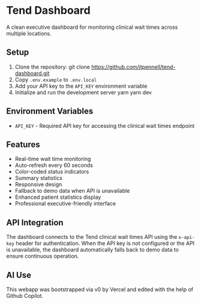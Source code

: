 # Tend Dashboard

A clean executive dashboard for monitoring clinical wait times across multiple locations.

## Setup

1. Clone the repository:
   git clone https://github.com/jtpennell/tend-dashboard.git
2. Copy `.env.example` to `.env.local`
3. Add your API key to the `API_KEY` environment variable
4. Initialize and run the development server 
   yarn
   yarn dev

## Environment Variables

- `API_KEY` - Required API key for accessing the clinical wait times endpoint

## Features

- Real-time wait time monitoring
- Auto-refresh every 60 seconds
- Color-coded status indicators
- Summary statistics
- Responsive design
- Fallback to demo data when API is unavailable
- Enhanced patient statistics display
- Professional executive-friendly interface

## API Integration

The dashboard connects to the Tend clinical wait times API using the `x-api-key` header for authentication. When the API key is not configured or the API is unavailable, the dashboard automatically falls back to demo data to ensure continuous operation.

## AI Use
This webapp was bootstrapped via v0 by Vercel and edited with the help of Github Copilot.
